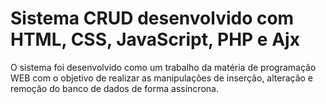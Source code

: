 # Sistema CRUD desenvolvido com HTML, CSS, JavaScript, PHP e Ajx

O sistema foi desenvolvido como um trabalho da matéria de programação WEB com o objetivo de realizar as manipulações de inserção, alteração e remoção do banco de dados de forma assíncrona. 
